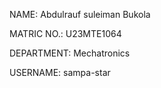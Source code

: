 NAME: Abdulrauf suleiman Bukola

MATRIC NO.: U23MTE1064

DEPARTMENT: Mechatronics

USERNAME: sampa-star
